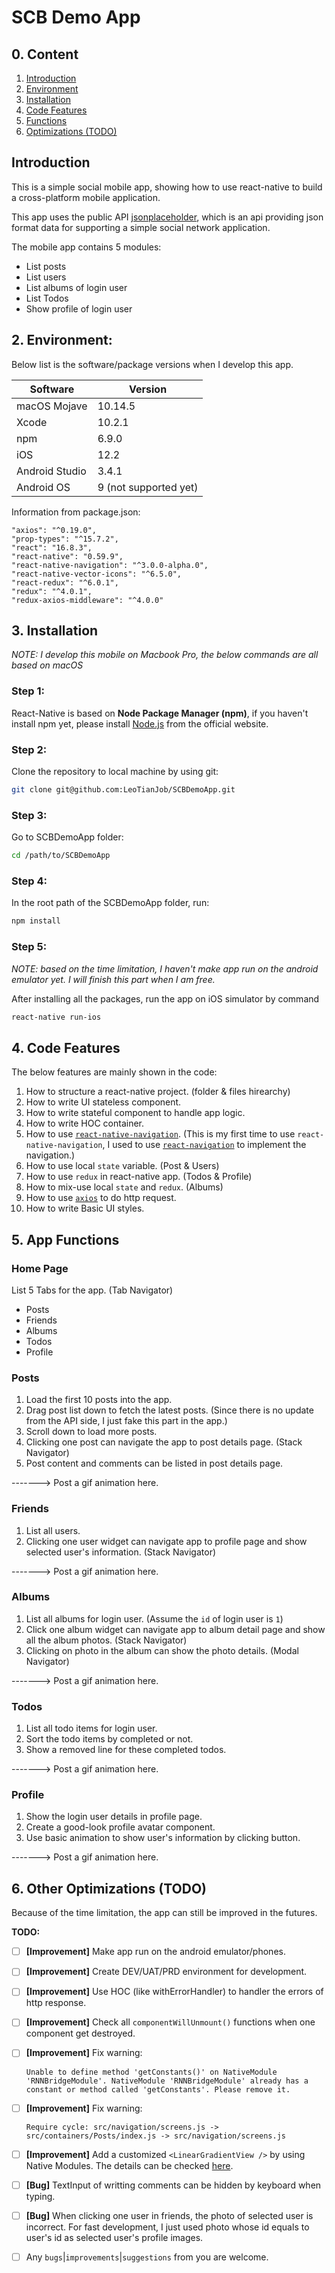 # SCB Demo App

## 0. Content

1. [Introduction](#Introduction)
2. [Environment](#2.-Environment)
3. [Installation](#3.-Installation)
4. [Code Features](#4.-Code-Features)
5. [Functions](#5.-Functions)
6. [Optimizations (TODO)](#6.-Other-Optimizations-(TODO))

## Introduction

This is a simple social mobile app, showing how to use react-native to build a cross-platform mobile application.

This app uses the public API [jsonplaceholder](https://jsonplaceholder.typicode.com/), which is an api providing json format data for supporting a simple social network application.

The mobile app contains 5 modules:

* List posts
* List users
* List albums of login user
* List Todos
* Show profile of login user

## 2. Environment:
Below list is the software/package versions when I develop this app.


Software | Version
-------- | -------
macOS Mojave | 10.14.5
Xcode | 10.2.1
npm |  6.9.0
iOS | 12.2
Android Studio | 3.4.1
Android OS | 9 (not supported yet)

Information from package.json:
```
"axios": "^0.19.0",
"prop-types": "^15.7.2",
"react": "16.8.3",
"react-native": "0.59.9",
"react-native-navigation": "^3.0.0-alpha.0",
"react-native-vector-icons": "^6.5.0",
"react-redux": "^6.0.1",
"redux": "^4.0.1",
"redux-axios-middleware": "^4.0.0"
```

## 3. Installation

*NOTE: I develop this mobile on Macbook Pro, the below commands are all based on macOS*

### Step 1:

React-Native is based on **Node Package Manager (npm)**, if you haven't install npm yet, please install [Node.js](https://nodejs.org/en/) from the official website.

### Step 2:

Clone the repository to local machine by using git:

```bash
git clone git@github.com:LeoTianJob/SCBDemoApp.git
```

### Step 3:

Go to SCBDemoApp folder:
```bash
cd /path/to/SCBDemoApp
```

### Step 4:

In the root path of the SCBDemoApp folder, run:

```bash
npm install
```

### Step 5:

*NOTE: based on the time limitation, I haven't make app run on the android emulator yet. I will finish this part when I am free.*

After installing all the packages, run the app on iOS simulator by command

```bash
react-native run-ios
```

## 4. Code Features

The below features are mainly shown in the code:

1. How to structure a react-native project. (folder & files hirearchy)
2. How to write UI stateless component.
3. How to write stateful component to handle app logic.
4. How to write HOC container.
5. How to use [`react-native-navigation`](https://wix.github.io/react-native-navigation/#/). (This is my first time to use `react-native-navigation`, I used to use [`react-navigation`](https://reactnavigation.org) to implement the navigation.)
6. How to use local `state` variable. (Post & Users)
7. How to use `redux` in react-native app. (Todos & Profile)
8. How to mix-use local `state` and `redux`. (Albums)
9. How to use [`axios`](https://github.com/axios/axios) to do http request.
10. How to write Basic UI styles.

## 5. App Functions

### Home Page

List 5 Tabs for the app. (Tab Navigator)

* Posts
* Friends
* Albums 
* Todos
* Profile

### Posts

1. Load the first 10 posts into the app.
2. Drag post list down to fetch the latest posts. (Since there is no update from the API side, I just fake this part in the app.)
3. Scroll down to load more posts.
4. Clicking one post can navigate the app to post details page. (Stack Navigator)
5. Post content and comments can be listed in post details page.

-------> Post a gif animation here.

### Friends

1. List all users.
2. Clicking one user widget can navigate app to profile page and show selected user's information. (Stack Navigator)

-------> Post a gif animation here.

### Albums

1. List all albums for login user. (Assume the `id` of login user is `1`)
2. Click one album widget can navigate app to album detail page and show all the album photos. (Stack Navigator)
3. Clicking on photo in the album can show the photo details. (Modal Navigator)

-------> Post a gif animation here.

### Todos

1. List all todo items for login user.
2. Sort the todo items by completed or not.
3. Show a removed line for these completed todos.

-------> Post a gif animation here.

### Profile

1. Show the login user details in profile page.
2. Create a good-look profile avatar component.
3. Use basic animation to show user's information by clicking button.

-------> Post a gif animation here.

## 6. Other Optimizations (TODO)

Because of the time limitation, the app can still be improved in the futures.

**TODO:**

- [ ] **[Improvement]** Make app run on the android emulator/phones.
- [ ] **[Improvement]** Create DEV/UAT/PRD environment for development.
- [ ] **[Improvement]** Use HOC (like withErrorHandler) to handler the errors of http response.
- [ ] **[Improvement]** Check all `componentWillUnmount()` functions when one component get destroyed.
- [ ] **[Improvement]**  Fix warning:

    ```
    Unable to define method 'getConstants()' on NativeModule 'RNNBridgeModule'. NativeModule 'RNNBridgeModule' already has a constant or method called 'getConstants'. Please remove it.
    ```
- [ ] **[Improvement]** Fix warning:

    ```
    Require cycle: src/navigation/screens.js -> src/containers/Posts/index.js -> src/navigation/screens.js
    ```
- [ ] **[Improvement]** Add a customized `<LinearGradientView />` by using Native Modules. The details can be checked [here](https://medium.com/react-native-training/react-native-bridging-how-to-make-linear-gradient-view-83c3805373b7).
- [ ] **[Bug]** TextInput of writting comments can be hidden by keyboard when typing.
- [ ] **[Bug]** When clicking one user in friends, the photo of selected user is incorrect. For fast development, I just used photo whose id equals to user's id as selected user's profile images.
- [ ] Any `bugs`|`improvements`|`suggestions` from you are welcome.

